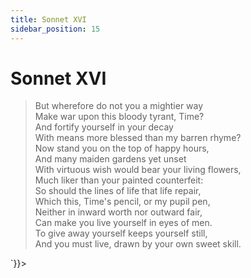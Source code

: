 ```yaml
---
title: Sonnet XVI
sidebar_position: 15
---
```

<div dangerouslySetInnerHTML={{__html: `<div><HTML><HEAD><TITLE>Sonnet XVI</TITLE></HEAD>
<BODY><H1>Sonnet XVI</H1>

<BLOCKQUOTE>But wherefore do not you a mightier way<BR>
Make war upon this bloody tyrant, Time?<BR>
And fortify yourself in your decay<BR>
With means more blessed than my barren rhyme?<BR>
Now stand you on the top of happy hours,<BR>
And many maiden gardens yet unset<BR>
With virtuous wish would bear your living flowers,<BR>
Much liker than your painted counterfeit:<BR>
So should the lines of life that life repair,<BR>
Which this, Time's pencil, or my pupil pen,<BR>
Neither in inward worth nor outward fair,<BR>
Can make you live yourself in eyes of men.<BR>
  To give away yourself keeps yourself still,<BR>
  And you must live, drawn by your own sweet skill.<BR>
</BLOCKQUOTE>

</BODY></HTML>
</div>`}}></div>